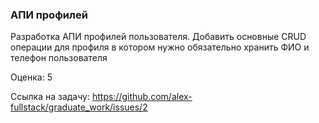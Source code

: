 ### АПИ профилей

Разработка АПИ профилей пользователя. Добавить основные CRUD операции для профиля в котором нужно обязательно хранить ФИО и телефон пользователя

Оценка: 5

Ссылка на задачу: https://github.com/alex-fullstack/graduate_work/issues/2